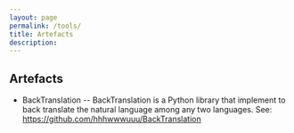 ```yaml
---
layout: page
permalink: /tools/
title: Artefacts
description: 
---
```


## Artefacts
- BackTranslation -- BackTranslation is a Python library that implement to back translate the natural language among any two languages.
See: https://github.com/hhhwwwuuu/BackTranslation

